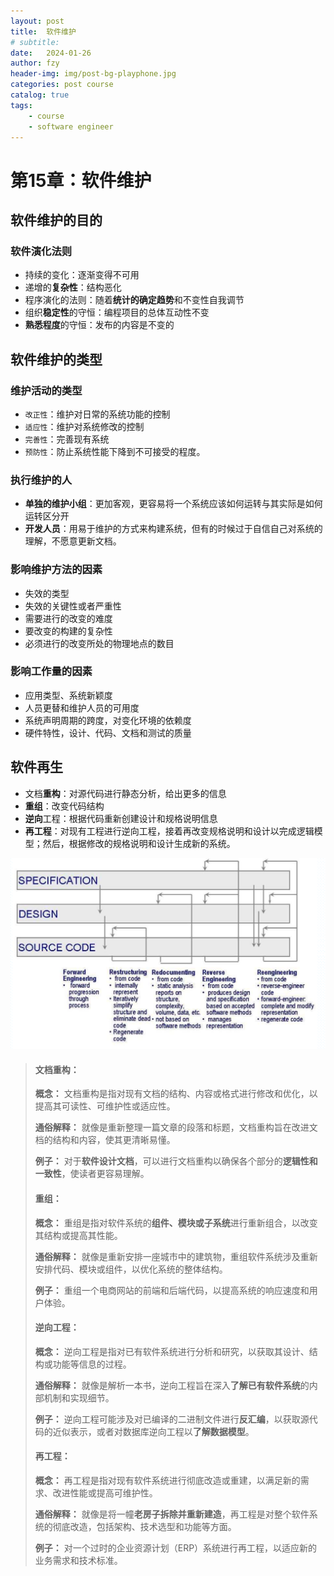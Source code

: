 ```yaml
---
layout: post
title:  软件维护
# subtitle: 
date:   2024-01-26
author: fzy
header-img: img/post-bg-playphone.jpg
categories: post course
catalog: true
tags:
    - course
    - software engineer
---
```


# 第15章：软件维护

## 软件维护的目的

### 软件演化法则

-   持续的变化：逐渐变得不可用
-   递增的**复杂性**：结构恶化
-   程序演化的法则：随着**统计的确定趋势**和不变性自我调节
-   组织**稳定性**的守恒：编程项目的总体互动性不变
-   **熟悉程度**的守恒：发布的内容是不变的

## 软件维护的类型

### 维护活动的类型

-   `改正性`：维护对日常的系统功能的控制
-   `适应性`：维护对系统修改的控制
-   `完善性`：完善现有系统
-   `预防性`：防止系统性能下降到不可接受的程度。

### 执行维护的人

-   **单独的维护小组**：更加客观，更容易将一个系统应该如何运转与其实际是如何运转区分开
-   **开发人员**：用易于维护的方式来构建系统，但有的时候过于自信自己对系统的理解，不愿意更新文档。

### 影响维护方法的因素

-   失效的类型
-   失效的关键性或者严重性
-   需要进行的改变的难度
-   要改变的构建的复杂性
-   必须进行的改变所处的物理地点的数目

### 影响工作量的因素

-   应用类型、系统新颖度
-   人员更替和维护人员的可用度
-   系统声明周期的跨度，对变化环境的依赖度
-   硬件特性，设计、代码、文档和测试的质量

## 软件再生

-   文档**重构**：对源代码进行静态分析，给出更多的信息
-   **重组**：改变代码结构
-   **逆向**工程：根据代码重新创建设计和规格说明信息
-   **再工程**：对现有工程进行逆向工程，接着再改变规格说明和设计以完成逻辑模型；然后，根据修改的规格说明和设计生成新的系统。

<img src="/assets/images/软件工程.assets/image-20231213145846830.png" alt="image-20231213145846830" style="zoom:50%;" />





>#### 文档重构：
>
>**概念：** 文档重构是指对现有文档的结构、内容或格式进行修改和优化，以提高其可读性、可维护性或适应性。
>
>**通俗解释：** 就像是重新整理一篇文章的段落和标题，文档重构旨在改进文档的结构和内容，使其更清晰易懂。
>
>**例子：** 对于**软件设计文档**，可以进行文档重构以确保各个部分的**逻辑性和一致性**，使读者更容易理解。
>
>#### 重组：
>
>**概念：** 重组是指对软件系统的**组件、模块或子系统**进行重新组合，以改变其结构或提高其性能。
>
>**通俗解释：** 就像是重新安排一座城市中的建筑物，重组软件系统涉及重新安排代码、模块或组件，以优化系统的整体结构。
>
>**例子：** 重组一个电商网站的前端和后端代码，以提高系统的响应速度和用户体验。
>
>#### 逆向工程：
>
>**概念：** 逆向工程是指对已有软件系统进行分析和研究，以获取其设计、结构或功能等信息的过程。
>
>**通俗解释：** 就像是解析一本书，逆向工程旨在深入**了解已有软件系统**的内部机制和实现细节。
>
>**例子：** 逆向工程可能涉及对已编译的二进制文件进行**反汇编**，以获取源代码的近似表示，或者对数据库逆向工程以**了解数据模型**。
>
>#### 再工程：
>
>**概念：** 再工程是指对现有软件系统进行彻底改造或重建，以满足新的需求、改进性能或提高可维护性。
>
>**通俗解释：** 就像是将一幢**老房子拆除并重新建造**，再工程是对整个软件系统的彻底改造，包括架构、技术选型和功能等方面。
>
>**例子：** 对一个过时的企业资源计划（ERP）系统进行再工程，以适应新的业务需求和技术标准。